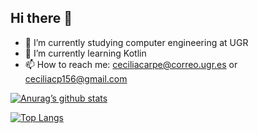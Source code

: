 ## Hi there 👋

<!--
**ceciliacarpe/ceciliacarpe** is a ✨ _special_ ✨ repository because its `README.md` (this file) appears on your GitHub profile.

Here are some ideas to get you started:

- 🔭 I’m currently working on ...
- 🌱 I’m currently learning ...
- 👯 I’m looking to collaborate on ...
- 🤔 I’m looking for help with ...
- 💬 Ask me about ...
- 📫 How to reach me: ceciliacarpe@correo.ugr.es or ceciliacp156@gmail.com
- 😄 Pronouns: ...
- ⚡ Fun fact: ...
-->

- 🔭 I’m currently studying computer engineering at UGR
- 🌱 I’m currently learning Kotlin
- 📫 How to reach me: ceciliacarpe@correo.ugr.es or ceciliacp156@gmail.com

[![Anurag’s github stats](https://github-readme-stats.vercel.app/api?username=ceciliacarpe)](https://github.com/ceciliacarpe)

[![Top Langs](https://github-readme-stats.vercel.app/api/top-langs/?username=ceciliacarpe&layout=compact)](https://github.com/yushi1007)

